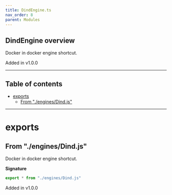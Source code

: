 ```yaml
---
title: DindEngine.ts
nav_order: 8
parent: Modules
---
```


## DindEngine overview

Docker in docker engine shortcut.

Added in v1.0.0

---

<h2 class="text-delta">Table of contents</h2>

- [exports](#exports)
  - [From "./engines/Dind.js"](#from-enginesdindjs)

---

# exports

## From "./engines/Dind.js"

Docker in docker engine shortcut.

**Signature**

```ts
export * from "./engines/Dind.js"
```

Added in v1.0.0
